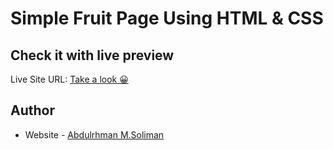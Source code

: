 # Simple Fruit Page Using HTML & CSS

## Check it with live preview

Live Site URL: [Take a look 😀](https://abdulrhmansoliman.github.io/fruit-page/)

## Author

- Website - [Abdulrhman M.Soliman](http://github.com/AbdulrhmanSoliman)
